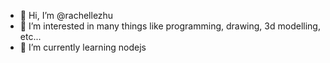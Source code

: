- 👋 Hi, I’m @rachellezhu
- 👀 I’m interested in many things like programming, drawing, 3d modelling, etc...
- 🌱 I’m currently learning nodejs

<!---
rachellezhu/rachellezhu is a ✨ special ✨ repository because its `README.md` (this file) appears on your GitHub profile.
You can click the Preview link to take a look at your changes.
--->
